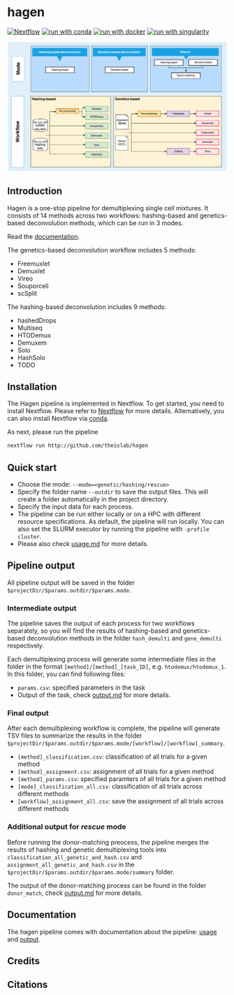 # hagen

[![Nextflow](https://img.shields.io/badge/nextflow%20DSL2-%E2%89%A522.10.1-23aa62.svg)](https://www.nextflow.io/)
[![run with conda](http://img.shields.io/badge/run%20with-conda-3EB049?labelColor=000000&logo=anaconda)](https://docs.conda.io/en/latest/)
[![run with docker](https://img.shields.io/badge/run%20with-docker-0db7ed?labelColor=000000&logo=docker)](https://www.docker.com/)
[![run with singularity](https://img.shields.io/badge/run%20with-singularity-1d355c.svg?labelColor=000000)](https://sylabs.io/docs/)

![Caption](docs/source/_static/images/pipeline_v2.png)
## **Introduction**
Hagen is a one-stop pipeline for demultiplexing single cell mixtures. It consists of 14 methods across two workflows: hashing-based and genetics-based deconvolution methods, which can be run in 3 modes.

Read the [documentation](https://hadge.readthedocs.io/en/latest/).

The genetics-based deconvolution workflow includes 5 methods:

* Freemuxlet 
* Demuxlet
* Vireo
* Souporcell
* scSplit

The hashing-based deconvolution includes 9 methods:

* hashedDrops
* Multiseq
* HTODemux
* Demuxem
* Solo
* HashSolo
* TODO

## **Installation**

The Hagen pipeline is implemented in Nextflow. To get started, you need to install Nextflow. Please refer to [Nextflow](https://www.nextflow.io/docs/latest/getstarted.html#installation) for more details. Alternatively, you can also install Nextflow via [conda](https://anaconda.org/bioconda/nextflow).

As next, please run the pipeline

```bash
nextflow run http://github.com/theislab/hagen
```

## **Quick start**

* Choose the mode: `--mode=<genetic/hashing/rescue>`
* Specify the folder name `--outdir` to save the output files. This will create a folder automatically in the project directory.
* Specify the input data for each process.
* The pipeline can be run either locally or on a HPC with different resource specifications. As default, the pipeline will run locally. You can also set the SLURM executor by running the pipeline with `-profile cluster`. 
* Please also check [usage.md](https://github.com/theislab/hagen/blob/main/docs/usage.md) for more details.

## **Pipeline output**

All pipeline output will be saved in the folder `$projectDir/$params.outdir/$params.mode`. 

### **Intermediate output**

The pipeline saves the output of each process for two workflows separately, so you will find the results of hashing-based and genetics-based deconvolution methods in the folder `hash_demulti` and `gene_demulti` respectively.

Each demultiplexing process will generate some intermediate files in the folder in the format `[method]/[method]_[task_ID]`, e.g. `htodemux/htodemux_1`. In this folder, you can find following files:

* `params.csv`: specified parameters in the task
* Output of the task, check [output.md](https://github.com/theislab/hagen/blob/main/docs/output.md) for more details.

### **Final output**

After each demultiplexing workflow is complete, the pipeline will generate TSV files to summarize the results in the folder `$projectDir/$params.outdir/$params.mode/[workflow]/[workflow]_summary`.

* `[method]_classification.csv`: classification of all trials for a given method
* `[method]_assignment.csv`: assignment of all trials for a given method
* `[method]_params.csv`: specified paramters of all trials for a given method
* `[mode]_classification_all.csv`: classification of all trials across different methods
* `[workflow]_assignment_all.csv`: save the assignment of all trials across different methods

### **Additional output for ***rescue*** mode**

Before running the donor-matching preocess, the pipeline merges the results of hashing and genetic demultiplexing tools into `classification_all_genetic_and_hash.csv` and `assignment_all_genetic_and_hash.csv` in the `$projectDir/$params.outdir/$params.mode/summary` folder. 

The output of the donor-matching process can be found in the folder `donor_match`, check [output.md](https://github.com/theislab/hagen/blob/main/docs/output.md) for more details.

## Documentation

The hagen pipeline comes with documentation about the pipeline: [usage](https://github.com/theislab/hagen/blob/main/docs/usage.md) and [output](https://github.com/theislab/hagen/blob/main/docs/output.md).

## Credits

## Citations
